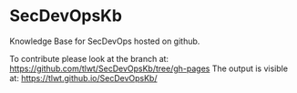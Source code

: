 # SecDevOpsKb
Knowledge Base for SecDevOps hosted on github. 

To contribute please look at the branch at: https://github.com/tlwt/SecDevOpsKb/tree/gh-pages
The output is visible at: https://tlwt.github.io/SecDevOpsKb/
